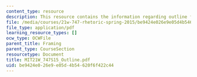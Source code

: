 ```yaml
---
content_type: resource
description: This resource contains the information regarding outline for framing.
file: /media/courses/21w-747-rhetoric-spring-2015/be9424e026e9e05d4b54620f6f422c44_MIT21W_747S15_Outline.pdf
file_type: application/pdf
learning_resource_types: []
ocw_type: OCWFile
parent_title: Framing
parent_type: CourseSection
resourcetype: Document
title: MIT21W_747S15_Outline.pdf
uid: be9424e0-26e9-e05d-4b54-620f6f422c44
---
```

